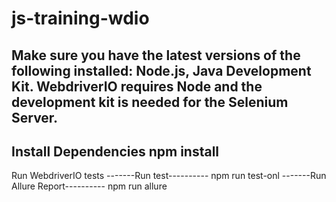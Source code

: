 # js-training-wdio

Make sure you have the latest versions of the following installed:
	Node.js,
	Java Development Kit.
WebdriverIO requires Node and the development kit is needed for the Selenium Server.
--------------
Install Dependencies
npm install
------
Run WebdriverIO tests
-------Run test----------
npm run test-onl
-------Run Allure Report----------
npm run allure


